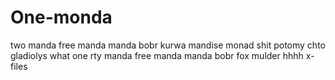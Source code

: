 # One-monda
two manda
free manda
manda
bobr kurwa
mandise
monad shit
potomy chto gladiolys
what one rty
 manda free manda manda bobr
 fox mulder
 hhhh
x-files
